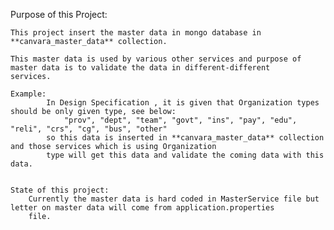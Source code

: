 Purpose of this Project:

    This project insert the master data in mongo database in **canvara_master_data** collection.

    This master data is used by various other services and purpose of master data is to validate the data in different-different
    services.

    Example:
            In Design Specification , it is given that Organization types should be only given type, see below:
                "prov", "dept", "team", "govt", "ins", "pay", "edu", "reli", "crs", "cg", "bus", "other"
            so this data is inserted in **canvara_master_data** collection and those services which is using Organization 
            type will get this data and validate the coming data with this data.

    
    State of this project:
        Currently the master data is hard coded in MasterService file but letter on master data will come from application.properties
        file.